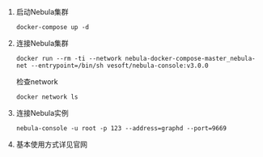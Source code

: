 1. 启动Nebula集群

   ``` shell
   docker-compose up -d
   ```

2. 连接Nebula集群

   ```shell
   docker run --rm -ti --network nebula-docker-compose-master_nebula-net --entrypoint=/bin/sh vesoft/nebula-console:v3.0.0
   ```

   检查network

   ``` shell
   docker network ls
   ```

3. 连接Nebula实例

    ``` shell
    nebula-console -u root -p 123 --address=graphd --port=9669
    ```

4. 基本使用方式详见官网

